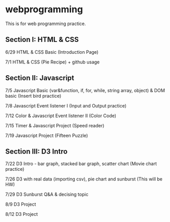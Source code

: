 # webprogramming

This is for web programming practice.


## Section I: HTML & CSS

6/29 HTML & CSS Basic (Introduction Page)

7/1 HTML & CSS (Pie Recipe) + github usage


## Section II: Javascript

7/5 Javascript Basic (var&function, if, for, while, string array, object) & DOM basic (Insert bird practice)

7/8 Javascript Event listener I (Input and Output practice)

7/12 Color & Javascript Event listener II (Color Code)

7/15 Timer & Javascript Project (Speed reader)

7/19 Javascript Project (Fifteen Puzzle)


## Section III: D3 Intro

7/22 D3 Intro - bar graph, stacked bar graph, scatter chart (Movie chart practice)

7/26 D3 with real data (importing csv), pie chart and sunburst (This will be HW)

7/29 D3 Sunburst Q&A & decising topic

8/9 D3 Project

8/12 D3 Project
